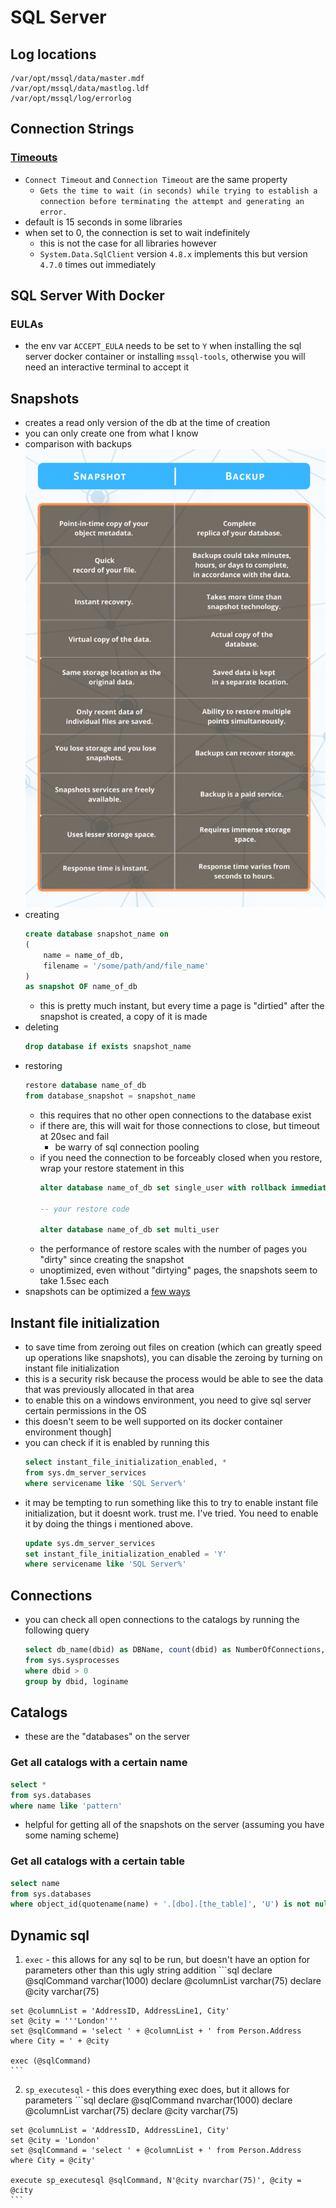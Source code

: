 # SQL Server

## Log locations
```
/var/opt/mssql/data/master.mdf
/var/opt/mssql/data/mastlog.ldf
/var/opt/mssql/log/errorlog
```

## Connection Strings

### [Timeouts](https://docs.microsoft.com/en-us/dotnet/api/system.data.sqlclient.sqlconnection.connectiontimeout?view=dotnet-plat-ext-5.0)
- `Connect Timeout` and `Connection Timeout` are the same property
  - `Gets the time to wait (in seconds) while trying to establish a connection before terminating the attempt and generating an error.`
- default is 15 seconds in some libraries
- when set to 0, the connection is set to wait indefinitely
  - this is not the case for all libraries however
  - `System.Data.SqlClient` version `4.8.x` implements this but version `4.7.0` times out immediately

## SQL Server With Docker

### EULAs
- the env var `ACCEPT_EULA` needs to be set to `Y` when installing the sql server docker container or installing `mssql-tools`, otherwise you will need an interactive terminal to accept it

## Snapshots
- creates a read only version of the db at the time of creation
- you can only create one from what I know
- comparison with backups \
![Comparison with backups](./snapshotVsBackup.png)
- creating
    ```sql
    create database snapshot_name on
    (
        name = name_of_db,
        filename = '/some/path/and/file_name'
    )
    as snapshot OF name_of_db
    ```
    - this is pretty much instant, but every time a page is "dirtied" after the snapshot is created, a copy of it is made
- deleting
    ```sql
    drop database if exists snapshot_name
    ```
- restoring
    ```sql
    restore database name_of_db
    from database_snapshot = snapshot_name
    ```
    - this requires that no other open connections to the database exist
    - if there are, this will wait for those connections to close, but timeout at 20sec and fail
      - be warry of sql connection pooling
    - if you need the connection to be forceably closed when you restore, wrap your restore statement in this
        ```sql
        alter database name_of_db set single_user with rollback immediate

        -- your restore code

        alter database name_of_db set multi_user
        ```
    - the performance of restore scales with the number of pages you "dirty" since creating the snapshot
    - unoptimized, even without "dirtying" pages, the snapshots seem to take 1.5sec each
- snapshots can be optimized a [few ways](https://dba.stackexchange.com/questions/179695/fastest-way-to-restore-a-sql-server-database)

## Instant file initialization
- to save time from zeroing out files on creation (which can greatly speed up operations like snapshots), you can disable the zeroing by turning on instant file initialization
- this is a security risk because the process would be able to see the data that was previously allocated in that area
- to enable this on a windows environment, you need to give sql server certain permissions in the OS
- this doesn't seem to be well supported on its docker container environment though]
- you can check if it is enabled by running this
  ```sql
  select instant_file_initialization_enabled, *
  from sys.dm_server_services
  where servicename like 'SQL Server%'
  ```
- it may be tempting to run something like this to try to enable instant file initialization, but it doesnt work. trust me. I've tried. You need to enable it by doing the things i mentioned above.
  ```sql
  update sys.dm_server_services
  set instant_file_initialization_enabled = 'Y'
  where servicename like 'SQL Server%'
  ```

## Connections
- you can check all open connections to the catalogs by running the following query
  ```sql
  select db_name(dbid) as DBName, count(dbid) as NumberOfConnections, loginame as LoginName
  from sys.sysprocesses
  where dbid > 0
  group by dbid, loginame
  ```

## Catalogs
- these are the "databases" on the server

### Get all catalogs with a certain name
```sql
select *
from sys.databases
where name like 'pattern'
```
- helpful for getting all of the snapshots on the server (assuming you have some naming scheme)

### Get all catalogs with a certain table
```sql
select name
from sys.databases
where object_id(quotename(name) + '.[dbo].[the_table]', 'U') is not null
```

## Dynamic sql
  1. `exec`
    - this allows for any sql to be run, but doesn't have an option for parameters other than this ugly string addition
    ```sql
    declare @sqlCommand varchar(1000)
    declare @columnList varchar(75)
    declare @city varchar(75)

    set @columnList = 'AddressID, AddressLine1, City'
    set @city = '''London'''
    set @sqlCommand = 'select ' + @columnList + ' from Person.Address where City = ' + @city

    exec (@sqlCommand)
    ```
  2. `sp_executesql`
    - this does everything exec does, but it allows for parameters
    ```sql
    declare @sqlCommand nvarchar(1000)
    declare @columnList varchar(75)
    declare @city varchar(75)

    set @columnList = 'AddressID, AddressLine1, City'
    set @city = 'London'
    set @sqlCommand = 'select ' + @columnList + ' from Person.Address where City = @city'

    execute sp_executesql @sqlCommand, N'@city nvarchar(75)', @city = @city
    ```